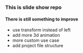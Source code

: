 ### This is slide show repo

#### There is still something to improve

* use transform instead of left
* add more 3d animation
* more custom use case
* add project file structure